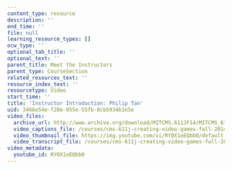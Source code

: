 ```yaml
---
content_type: resource
description: ''
end_time: ''
file: null
learning_resource_types: []
ocw_type: ''
optional_tab_title: ''
optional_text: ''
parent_title: Meet the Instructors
parent_type: CourseSection
related_resources_text: ''
resource_index_text: ''
resourcetype: Video
start_time: ''
title: 'Instructor Introduction: Philip Tan'
uid: 3466e54e-f20e-955e-55fb-8cb5934b1e5e
video_files:
  archive_url: http://www.archive.org/download/MITCMS.611JF14/MITCMS_611JF14_Philip_Intro_300k.mp4
  video_captions_file: /courses/cms-611j-creating-video-games-fall-2014/6ca9810fa02a535fbec105a3c82318bb_RY0X1oEQbb0.vtt
  video_thumbnail_file: https://img.youtube.com/vi/RY0X1oEQbb0/default.jpg
  video_transcript_file: /courses/cms-611j-creating-video-games-fall-2014/6c7a56456670fc1afc346fc49f27a574_RY0X1oEQbb0.pdf
video_metadata:
  youtube_id: RY0X1oEQbb0
---
```

